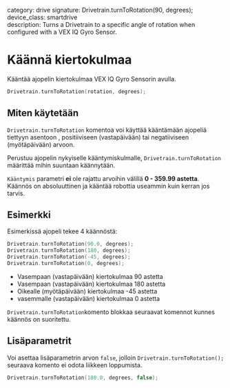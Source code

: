 category: drive 
signature: Drivetrain.turnToRotation(90, degrees);  
device_class: smartdrive  
description: Turns a Drivetrain to a specific angle of rotation when configured with a VEX IQ Gyro Sensor.

# Käännä kiertokulmaa

Kääntää ajopelin kiertokulmaa VEX IQ Gyro Sensorin avulla.

```cpp
Drivetrain.turnToRotation(rotation, degrees);
```

## Miten käytetään

`Drivetrain.turnToRotation` komentoa voi käyttää kääntämään ajopeliä tiettyyn asentoon , positiiviseen (vastapäivään) tai negatiiviseen (myötäpäivään) arvoon.

Perustuu ajopelin nykyiselle kääntymiskulmalle, `Drivetrain.turnToRotation` määrittää mihin suuntaan käännytään.

`Kääntymis` parametri **ei** ole rajattu arvoihin välillä **0 - 359.99 astetta**. Käännös on absoluuttinen ja kääntää robottia useammin kuin kerran jos tarvis.

## Esimerkki

Esimerkissä ajopeli tekee 4 käännöstä:

```cpp
Drivetrain.turnToRotation(90.0, degrees);
Drivetrain.turnToRotation(180, degrees);
Drivetrain.turnToRotation(-45, degrees);
Drivetrain.turnToRotation(0, degrees);
```

- Vasempaan (vastapäivään) kiertokulmaa 90 astetta
- Vasempaan (vastapäivään) kiertokulmaa 180 astetta
- Oikealle (myötäpäivään) kiertokulmaa -45 astetta
- vasemmalle (vastapäivään) kiertokulmaa 0 astetta

`Drivetrain.turnToRotation`komento blokkaa seuraavat komennot kunnes käännös on suoritettu.

## Lisäparametrit

Voi asettaa lisäparametrin arvon `false`, jolloin `Drivetrain.turnToRotation();` seuraava komento ei odota liikkeen loppumista.

```cpp
Drivetrain.turnToRotation(180.0, degrees, false);
```

<advanced>
</advanced>
